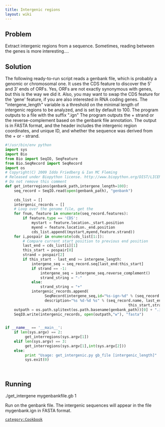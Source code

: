 ```yaml
---
title: Intergenic regions
layout: wiki
---
```


Problem
-------

Extract intergenic regions from a sequence. Sometimes, reading between
the genes is more interesting....

Solution
--------

The following ready-to-run script reads a genbank file, which is
probably a genomic or chromosomal one. It uses the CDS feature to
discover the 5' and 3' ends of ORFs. Yes, ORFs are not exactly
synonymous with genes, but this is the way we did it. Also, you may want
to swap the CDS feature for the 'gene' feature, if you are also
interested in RNA coding genes. The "intergene\_length" variable is a
threshold on the minimal length of intergenic regions to be analyzed,
and is set by default to 100. The program outputs to a file with the
suffix ".ign" The program outputs the + strand or the reverse-complement
based on the genbank file annotation. The output is in FASTA format, and
the header includes the intergenic region coordinates, and unique ID,
and whether the sequence was derived from the + or - strand.

``` python
#!/usr/bin/env python
import sys
import Bio
from Bio import SeqIO, SeqFeature
from Bio.SeqRecord import SeqRecord
import os
# Copyright(C) 2009 Iddo Friedberg & Ian MC Fleming
# Released under Biopython license. http://www.biopython.org/DIST/LICENSE
# Do not remove this comment
def get_interregions(genbank_path,intergene_length=100):
    seq_record = SeqIO.read(open(genbank_path), "genbank")
    
    cds_list = []
    intergenic_records = []
    # Loop over the genome file, get the 
    for fnum, feature in enumerate(seq_record.features):
        if feature.type == 'CDS':  
            mystart = feature.location._start.position
            myend = feature.location._end.position
            cds_list.append((mystart,myend,feature.strand))
    for i,pospair in enumerate(cds_list[1:]):
        # Compare current start position to previous end position
        last_end = cds_list[i][1]
        this_start = pospair[0]
        strand = pospair[2]
        if this_start - last_end >= intergene_length:
            intergene_seq = seq_record.seq[last_end:this_start]
            if strand == -1:
                intergene_seq = intergene_seq.reverse_complement()
                strand_string = "-"
            else:
                strand_string = "+"
            intergenic_records.append( 
                  SeqRecord(intergene_seq,id="%s-ign-%d" % (seq_record.name,i),
                  description="%s %d-%d %s" % (seq_record.name, last_end+1,
                                                        this_start,strand_string)))
    outpath = os.path.splitext(os.path.basename(genbank_path))[0] + ".ign"
    SeqIO.write(intergenic_records, open(outpath,"w"), "fasta")

          
if __name__ == '__main__':
    if len(sys.argv) == 2:
         get_interregions(sys.argv[1])
    elif len(sys.argv) == 3:
         get_interregions(sys.argv[1],int(sys.argv[2]))
    else:
         print "Usage: get_intergenic.py gb_file [intergenic_length]"
         sys.exit(0)

 
```

Running
-------

<bash> ./get\_intergene mygenbankfile.gb 1 </bash>

Run on the genbank file. The intergenic sequences will appear in the
file mygenbank.ign in FASTA format.

[`category:Cookbook`](category:Cookbook "wikilink")
